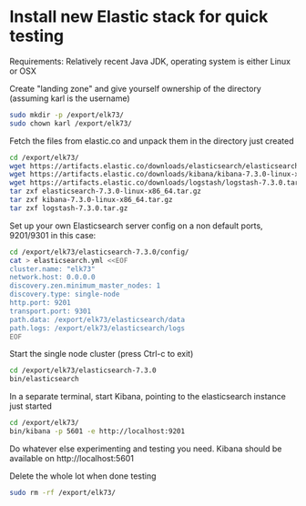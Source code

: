 # Install new Elastic stack for quick testing

Requirements:
Relatively recent Java JDK, operating system is either Linux or OSX

Create "landing zone" and give yourself ownership of the directory (assuming karl is the username)
```bash
sudo mkdir -p /export/elk73/
sudo chown karl /export/elk73/
```

Fetch the files from elastic.co and unpack them in the directory just created
```bash
cd /export/elk73/
wget https://artifacts.elastic.co/downloads/elasticsearch/elasticsearch-7.3.0-linux-x86_64.tar.gz
wget https://artifacts.elastic.co/downloads/kibana/kibana-7.3.0-linux-x86_64.tar.gz
wget https://artifacts.elastic.co/downloads/logstash/logstash-7.3.0.tar.gz
tar zxf elasticsearch-7.3.0-linux-x86_64.tar.gz
tar zxf kibana-7.3.0-linux-x86_64.tar.gz
tar zxf logstash-7.3.0.tar.gz
```

Set up your own Elasticsearch server config on a non default ports, 9201/9301 in this case:
```bash
cd /export/elk73/elasticsearch-7.3.0/config/
cat > elasticsearch.yml <<EOF
cluster.name: "elk73"
network.host: 0.0.0.0
discovery.zen.minimum_master_nodes: 1
discovery.type: single-node
http.port: 9201
transport.port: 9301
path.data: /export/elk73/elasticsearch/data
path.logs: /export/elk73/elasticsearch/logs
EOF
```

Start the single node cluster (press Ctrl-c to exit)
```bash
cd /export/elk73/elasticsearch-7.3.0
bin/elasticsearch
```

In a separate terminal, start Kibana, pointing to the elasticsearch instance just started
```bash
cd /export/elk73/
bin/kibana -p 5601 -e http://localhost:9201
```


Do whatever else experimenting and testing you need. Kibana should be available on http://localhost:5601

Delete the whole lot when done testing
```bash
sudo rm -rf /export/elk73/
```
